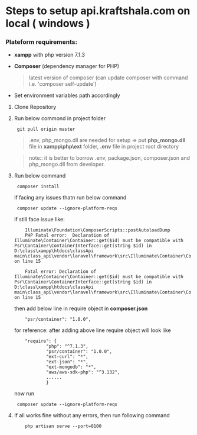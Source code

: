 # Steps to setup api.kraftshala.com on local ( windows )

### Plateform requirements:

- **xampp** with php version 7.1.3
- **Composer** (dependency manager for PHP)
    >  latest version of composer (can update composer with command i.e. 'composer self-update')

- Set environment variables path accordingly



1. Clone Repository

2. Run below commond in project folder

    ```
     git pull origin master
    ```
    > .env, php_mongo.dll are needed for setup => put **php_mongo.dll** file in **xampp\php\ext** folder, **.env** file in project root directory 

    >  note:: it is better to borrow .env, package.json, composer.json and php_mongo.dll from developer.


3. Run below command

    ```
     composer install
    ```
    if facing any issues thatn run below command

    ```
     composer update --ignore-platform-reqs
    ```

    if still face issue like: 

    ```
        Illuminate\Foundation\ComposerScripts::postAutoloadDump
        PHP Fatal error:  Declaration of Illuminate\Container\Container::get($id) must be compatible with Psr\Container\ContainerInterface::get(string $id) in D:\class\xampp\htdocs\classApi main\class_api\vendor\laravel\framework\src\Illuminate\Container\Container.php on line 15

        Fatal error: Declaration of Illuminate\Container\Container::get($id) must be compatible with Psr\Container\ContainerInterface::get(string $id) in D:\class\xampp\htdocs\classApi main\class_api\vendor\laravel\framework\src\Illuminate\Container\Container.php on line 15
    ```

    then add below line in require object in  **composer.json**

    ```
        "psr/container": "1.0.0",
    ```

    for reference: after adding above line require object will look like

    ```
        "require": {
        		"php": "^7.1.3",
                "psr/container": "1.0.0",
                "ext-curl": "*",
                "ext-json": "*",
                "ext-mongodb": "*",
                "aws/aws-sdk-php": "^3.132",
                ......
                }
    ```

    now run

    ```
     composer update --ignore-platform-reqs
    ```

4. If all works fine without any errors, then run following command 

    ```
        php artisan serve --port=8100
    ```



